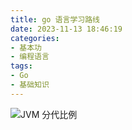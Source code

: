```yaml
---
title: go 语言学习路线
date: 2023-11-13 18:46:19
categories: 
- 基本功
- 编程语言
tags:
- Go
- 基础知识
---
```


![JVM 分代比例](/pic/基本功/编程语言/Go语言学历路线/Go语言学历路线.drawio.png)